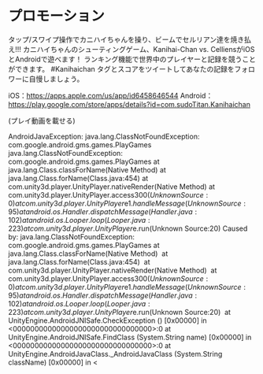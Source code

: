 # プロモーション

タップ/スワイプ操作でカニハイちゃんを操り、ビームでセルリアン達を焼き払え!!!
カニハイちゃんのシューティングゲーム、Kanihai-Chan vs. CelliensがiOSとAndroidで遊べます！
ランキング機能で世界中のプレイヤーと記録を競うことができます。
#Kanihaichan タグとスコアをツイートしてあなたの記録をフォロワーに自慢しましょう。

iOS：https://apps.apple.com/us/app/id6458646544
Android：https://play.google.com/store/apps/details?id=com.sudoTitan.Kanihaichan

(プレイ動画を載せる)

AndroidJavaException: java.lang.ClassNotFoundException: com.google.android.gms.games.PlayGames
java.lang.ClassNotFoundException: com.google.android.gms.games.PlayGames
	at java.lang.Class.classForName(Native Method)
	at java.lang.Class.forName(Class.java:454)
	at com.unity3d.player.UnityPlayer.nativeRender(Native Method)
	at com.unity3d.player.UnityPlayer.access$300(Unknown Source:0)
	at com.unity3d.player.UnityPlayer$e$1.handleMessage(Unknown Source:95)
	at android.os.Handler.dispatchMessage(Handler.java:102)
	at android.os.Looper.loop(Looper.java:223)
	at com.unity3d.player.UnityPlayer$e.run(Unknown Source:20)
Caused by: java.lang.ClassNotFoundException: com.google.android.gms.games.PlayGames
	at java.lang.Class.classForName(Native Method) 
	at java.lang.Class.forName(Class.java:454) 
	at com.unity3d.player.UnityPlayer.nativeRender(Native Method) 
	at com.unity3d.player.UnityPlayer.access$300(Unknown Source:0) 
	at com.unity3d.player.UnityPlayer$e$1.handleMessage(Unknown Source:95) 
	at android.os.Handler.dispatchMessage(Handler.java:102) 
	at android.os.Looper.loop(Looper.java:223) 
	at com.unity3d.player.UnityPlayer$e.run(Unknown Source:20) 
  at UnityEngine.AndroidJNISafe.CheckException () [0x00000] in <00000000000000000000000000000000>:0 
  at UnityEngine.AndroidJNISafe.FindClass (System.String name) [0x00000] in <00000000000000000000000000000000>:0 
  at UnityEngine.AndroidJavaClass._AndroidJavaClass (System.String className) [0x00000] in <
